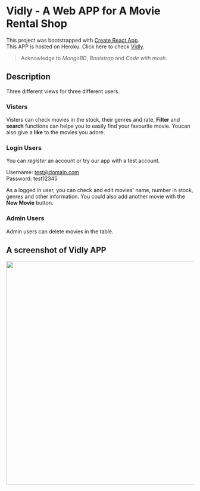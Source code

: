 # Vidly - A Web APP for A Movie Rental Shop
This project was bootstrapped with [Create React App](https://github.com/facebook/create-react-app).<br />
This APP is hosted on Heroku. Click here to check [Vidly](https://macabre-grave-59372.herokuapp.com/movies).<br />
>Acknowledge to *MongoBD*, *Bootstrap* and *Code with mosh*.


## Description
Three different views for three different users.
### Visters
Visters can check movies in the stock, their genres and rate. **Filter** and **search** functions can helpe you to easily find your favourite movie. Youcan also give a __like__ to the movies you adore.
### Login Users
You can _register_ an account or try our app with a test account.

Username: test@domain.com<br />
Password: test12345<br />

As a logged in user, you can check and edit movies' name, number in stock, genres and other information. You could also add another movie with the **New Movie** button.
### Admin Users
Admin users can delete movies in the table.

## A screenshot of Vidly APP
<img src="https://github.com/HaochenQ/Vidly-Web-APP/blob/HaochenQ-patch-1/public/Vidly%20Screenshot.png" width="600">

